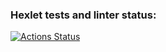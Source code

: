 ### Hexlet tests and linter status:
[![Actions Status](https://github.com/WisdomQuest/frontend-project-11/actions/workflows/hexlet-check.yml/badge.svg)](https://github.com/WisdomQuest/frontend-project-11/actions)